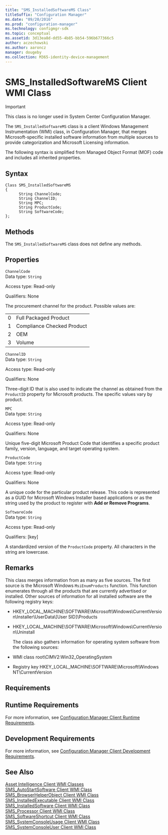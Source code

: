 ```yaml
---
title: "SMS_InstalledSoftwareMS Class"
titleSuffix: "Configuration Manager"
ms.date: "09/20/2016"
ms.prod: "configuration-manager"
ms.technology: configmgr-sdk
ms.topic: conceptual
ms.assetid: 3d13ea8d-dd55-4b85-bb54-596b677366c5
author: aczechowski
ms.author: aaroncz
manager: dougeby
ms.collection: M365-identity-device-management
---
```

# SMS_InstalledSoftwareMS Client WMI Class
> [!IMPORTANT]
>  This class is no longer used in System Center Configuration Manager.  

 The `SMS_InstalledSoftwareMS` class is a client Windows Management Instrumentation (WMI) class, in Configuration Manager, that merges Microsoft-specific installed software information from multiple sources to provide categorization and Microsoft Licensing information.  

 The following syntax is simplified from Managed Object Format (MOF) code and includes all inherited properties.  

## Syntax  

```  
Class SMS_InstalledSoftwareMS   
{  
      String ChannelCode;  
      String ChannelID;  
      String MPC;  
      String ProductCode;  
      String SoftwareCode;  
};  
```  

## Methods  
 The `SMS_InstalledSoftwareMS` class does not define any methods.  

## Properties  
 `ChannelCode`  
 Data type: `String`  

 Access type: Read-only  

 Qualifiers: None  

 The procurement channel for the product. Possible values are:  

|||  
|-|-|  
|0|Full Packaged Product|  
|1|Compliance Checked Product|  
|2|OEM|  
|3|Volume|  

 `ChannelID`  
 Data type: `String`  

 Access type: Read-only  

 Qualifiers: None  

 Three-digit ID that is also used to indicate the channel as obtained from the `ProductID` property for Microsoft products. The specific values vary by product.  

 `MPC`  
 Data type: `String`  

 Access type: Read-only  

 Qualifiers: None  

 Unique five-digit Microsoft Product Code that identifies a specific product family, version, language, and target operating system.  

 `ProductCode`  
 Data type: `String`  

 Access type: Read-only  

 Qualifiers: None  

 A unique code for the particular product release. This code is represented as a GUID for Microsoft Windows Installer based applications or as the string used by the product to register with **Add or Remove Programs**.  

 `SoftwareCode`  
 Data type: `String`  

 Access type: Read-only  

 Qualifiers: [key]  

 A standardized version of the `ProductCode` property. All characters in the string are lowercase.  

## Remarks  
 This class merges information from as many as five sources. The first source is the Microsoft Windows `MsiEnumProducts` function. This function enumerates through all the products that are currently advertised or installed. Other sources of information for all installed software are the following registry keys:  

- HKEY_LOCAL_MACHINE\SOFTWARE\Microsoft\Windows\CurrentVersion\Installer\UserData\\[User SID]\Products  

- HKEY_LOCAL_MACHINE\SOFTWARE\Microsoft\Windows\CurrentVersion\Uninstall  

  The class also gathers information for operating system software from the following sources:  

- WMI class root\CIMV2:Win32_OperatingSystem  

- Registry key HKEY_LOCAL_MACHINE\SOFTWARE\Microsoft\Windows NT\CurrentVersion  

## Requirements  

## Runtime Requirements  
 For more information, see [Configuration Manager Client Runtime Requirements](../../../../../develop/core/reqs/client-runtime-requirements.md).  

## Development Requirements  
 For more information, see [Configuration Manager Client Development Requirements](../../../../../develop/core/reqs/client-development-requirements.md).  

## See Also  
 [Asset Intelligence Client WMI Classes](../../../../../develop/reference/core/clients/client-classes/asset-intelligence-client-wmi-classes.md)   
 [SMS_AutoStartSoftware Client WMI Class](../../../../../develop/reference/core/clients/client-classes/sms_autostartsoftware-client-wmi-class.md)   
 [SMS_BrowserHelperObject Client WMI Class](../../../../../develop/reference/core/clients/client-classes/sms_browserhelperobject-client-wmi-class.md)   
 [SMS_InstalledExecutable Client WMI Class](../../../../../develop/reference/core/clients/client-classes/sms_installedexecutable-client-wmi-class.md)   
 [SMS_InstalledSoftware Client WMI Class](../../../../../develop/reference/core/clients/client-classes/sms_installedsoftware-client-wmi-class.md)   
 [SMS_Processor Client WMI Class](../../../../../develop/reference/core/clients/client-classes/sms_processor-client-wmi-class.md)   
 [SMS_SoftwareShortcut Client WMI Class](../../../../../develop/reference/core/clients/client-classes/sms_softwareshortcut-client-wmi-class.md)   
 [SMS_SystemConsoleUsage Client WMI Class](../../../../../develop/reference/core/clients/client-classes/sms_systemconsoleusage-client-wmi-class.md)   
 [SMS_SystemConsoleUser Client WMI Class](../../../../../develop/reference/core/clients/client-classes/sms_systemconsoleuser-client-wmi-class.md)
